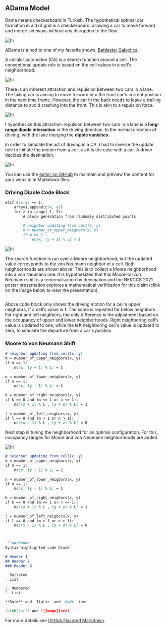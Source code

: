 ## ADama Model

Dama means checkerboard in Turkish. The hypothetical optimal car formation in a 3x3 grid is a checkerboard, allowing a car to move forward and merge sideways without any disruption to the flow. 

<img src="img/1_checker.png" alt="hi" class="inline"/>

ADama is a nod to one of my favorite shows, [Battlestar Galactica](https://www.youtube.com/watch?v=evodPpqb9H4). 

A cellular automaton (CA) is a search function around a cell. The conventional update rule is based on the cell values in a cell's neighborhood.

<img src="img/2_CAupdate.png" alt="hi" class="inline"/>

There is an inherent attraction and repulsion between two cars in a lane. The tailing car is aiming to move forward into the front car's current position in the next time frame. However, the car in the back needs to leave a trailing distance to avoid crashing into the front. This is akin to a repulsion force.

<img src="img/3_drivingAR.png" alt="hi" class="inline"/>

I hypothesize this attraction-repulsion between two cars in a lane is a **long-range dipole interaction** in the driving direction. In the normal direction of driving, with the lane merging the **dipole vanishes**.

In order to simulate the act of driving in a CA, I had to inverse the update rule to initiate the motion from a cell, as it is the case with a car. A driver decides the destination.

<img src="img/4_inverseCA.png" alt="hi" class="inline"/>

You can use the [editor on GitHub](https://github.com/goktu/ADama/edit/gh-pages/index.md) to maintain and preview the content for your website in Markdown files.

### Driving Dipole Code Block

```markdown
elif c[x,y] == 1:
    array1.append(c[x, y])
    for z in range(-1, 2):
        # block generation from randomly distributed points
        
        # neighbor updating from cell(x, y)
        m = number_of_upper_neigbors(x, y)
        if m == 1:
            nc[x, (y + 1) % L] = 1  
```
<img src="img/5_MoorevonNeumann.png" alt="hi" class="inline"/>

The search function is run over a Moore neighborhood, but the updated value corresponds to the von Neumann neighbor of a cell. Both neighborhoods are shown above. This is to collect a Moore neighborhood into a von Neumann one. It is hypothesized that this Moore-to-von Neumann shift is a renormalization by decimation and the NERCCS 2021 poster presentation explores a mathematical verification for this claim (clink on the image below to view the presentation).

<a href="pdf/GoktugIslamoglu_NERCCS2021_Presentation.pdf" class="image fit" type="application/pdf"><img src="img/6_MooretoNeumann.png" alt=""></a>

Above code block only shows the driving motion for a cell's upper neighbors, if a cell's value is 1. The same is repeated for below neighbors. For right and left neighbors, the only difference is the adjustment based on the occupancy of upper and lower neighborhoods. Right neighboring cell's value is updated to one, while the left neighboring cell's value is updated to zero, to simulate the departure from a car's position. 

### Moore to von Neumann Shift

```markdown
# neighbor updating from cell(x, y)
m = number_of_upper_neigbors(x, y)
if m == 1:
    nc[x, (y + 1) % L] = 1  
        
n = number_of_lower_neigbors(x, y)
if n == 1:
    nc[x, (y - 1) % L] = 1    
        
k = number_of_right_neigbors(x, y)
if k == 0 and (m <= 1 or n <= 1):
    nc[(x + 1) % L , (y + z) % L] = 1
        
l = number_of_left_neigbors(x, y)
if l == 0 and (m > 1 or n > 1):
    nc[(x - 1) % L , (y + z) % L] = 0     
```
Next step is tuning the neighborhood for an optimal configuration. For this, occupancy ranges for Moore and von Neumann neighborhoods are added.

<img src="img/7_tuning.png" alt="hi" class="inline"/>

```markdown
# neighbor updating from cell(x, y)
m = number_of_upper_neigbors(x, y)
if m == 1:
    nc[x, (y + 1) % L] = 1  
        
n = number_of_lower_neigbors(x, y)
if n == 1:
    nc[x, (y - 1) % L] = 1    
        
k = number_of_right_neigbors(x, y)
if k == 0 and (m <= 1 or n <= 1):
    nc[(x + 1) % L , (y + z) % L] = 1
        
l = number_of_left_neigbors(x, y)
if l == 0 and (m > 1 or n > 1):
    nc[(x - 1) % L , (y + z) % L] = 0    



```markdown
Syntax highlighted code block

# Header 1
## Header 2
### Header 3

- Bulleted
- List

1. Numbered
2. List

**Bold** and _Italic_ and `Code` text

[Link](url) and ![Image](src)
```

For more details see [GitHub Flavored Markdown](https://guides.github.com/features/mastering-markdown/).


